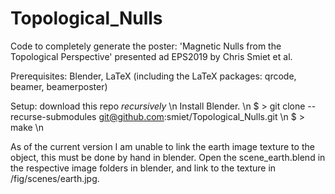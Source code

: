 # Topological_Nulls

Code to completely generate the poster: 'Magnetic Nulls from the Topological Perspective' presented ad EPS2019 by Chris Smiet et al. 

Prerequisites: Blender, LaTeX (including the LaTeX packages: qrcode, beamer, beamerposter)


Setup: 
download this repo *recursively* \n
Install Blender. \n
  $ > git clone --recurse-submodules git@github.com:smiet/Topological_Nulls.git \n
  $ > make \n


As of the current version I am unable to link the earth image texture to the object, this must be done by hand in blender. 
Open the scene_earth.blend in the respective image folders in blender, and link to the texture in /fig/scenes/earth.jpg.
